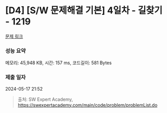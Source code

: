 # [D4] [S/W 문제해결 기본] 4일차 - 길찾기 - 1219 

[문제 링크](https://swexpertacademy.com/main/code/problem/problemDetail.do?contestProbId=AV14geLqABQCFAYD) 

### 성능 요약

메모리: 45,948 KB, 시간: 157 ms, 코드길이: 581 Bytes

### 제출 일자

2024-05-17 21:52



> 출처: SW Expert Academy, https://swexpertacademy.com/main/code/problem/problemList.do